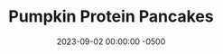 ---
layout: post
title:  "Pumpkin Protein Pancakes"
date:   2023-09-02 00:00:00 -0500
categories:
- Recipes
- Breakfast
permalink: /recipes/pancake
image: /assets/Food/Breakfast/Pumpkin Pancake/pancake-cover.jpg
ing: pancake-ing
facts: pancake-facts
Prep: 20
Rest: 
Cook: 10
Source1: https://www.youtube.com/watch?v=lGQu2aFsnvc
Source2: 
tags: 
- oatmeal
- oats
- protein
- whey
- yogurt
- gluten free
- butternut
- squash
- sweet potato
Description: Unlike regular pancakes, these will serve to keep you fully all the way until lunch. With protein of the whey and fiber of the oats, plus the addition of pumpkin puree serve as a perfect fall recipe. These also work as waffles as well, but I prefer the pancakes
Instructions: 
- In a medium bowl, whisk together all the ingredients.  You can replace the pumpkin puree with a mashed banana if you prefer. You can also use 1/2 tbsp (10 g) honey or 1 tbsp (15 g) mini chocolate chips in place of the liquid stevia or monk fruit.  Let batter rest for 5-10 minutes<br><br>

- Meanwhile, preheat a large nonstick pan over medium heat with a spray of oil. The pan should sound like it's sizzling lightly when the batter is spooned in<br><br>

- Scoop batter into the pan. Cover, and cook over medium heat for about a minute, or until bubbles start to form. Flip, and cook for an additional minute. Remove from the pan, transfer to a wire rack or plate, and repeat. This recipe should make about 6 small pancakes<br><br>

- Also works as waffles. Cook on medium heat or so for 2-3 minute
---